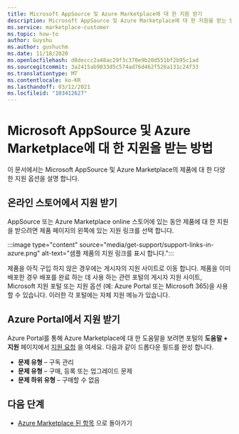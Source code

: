 ```yaml
---
title: Microsoft AppSource 및 Azure Marketplace에 대 한 지원 받기
description: Microsoft AppSource 및 Azure Marketplace에 대 한 지원을 받는 방법에 대해 알아봅니다.
ms.service: marketplace-customer
ms.topic: how-to
author: Guyshu
ms.author: gushuchm
ms.date: 11/18/2020
ms.openlocfilehash: d8deccc2a48ac29f3c370e9b20d551bf2b95c1ad
ms.sourcegitcommit: 3a2415ab9833d5c574ad76d462f526a131c24f33
ms.translationtype: MT
ms.contentlocale: ko-KR
ms.lasthandoff: 03/12/2021
ms.locfileid: "103412627"
---
```

# <a name="how-to-get-support-for-microsoft-appsource-and-azure-marketplace"></a>Microsoft AppSource 및 Azure Marketplace에 대 한 지원을 받는 방법

이 문서에서는 Microsoft AppSource 및 Azure Marketplace의 제품에 대 한 다양 한 지원 옵션을 설명 합니다. 

## <a name="get-support-in-an-online-store"></a>온라인 스토어에서 지원 받기

AppSource 또는 Azure Marketplace online 스토어에 있는 동안 제품에 대 한 지원을 받으려면 제품 페이지의 왼쪽에 있는 지원 링크를 선택 합니다. 

:::image type="content" source="media/get-support/support-links-in-azure.png" alt-text="샘플 제품의 지원 링크를 표시 합니다.":::

제품을 아직 구입 하지 않은 경우에는 게시자의 지원 사이트로 이동 합니다. 제품을 이미 배포한 경우 배포를 완료 하는 데 사용 하는 관련 포털의 게시자 지원 사이트, Microsoft 지원 포털 또는 지원 옵션 (예: Azure Portal 또는 Microsoft 365)을 사용할 수 있습니다. 이러한 각 포털에는 자체 지원 메뉴가 있습니다.

## <a name="get-support-from-the-azure-portal"></a>Azure Portal에서 지원 받기

Azure Portal를 통해 Azure Marketplace에 대 한 도움말을 보려면 포털의 **도움말 + 지원** 페이지에서 [지원 요청](https://portal.azure.com/#blade/Microsoft_Azure_Support/HelpAndSupportBlade/newsupportrequest) 을 여세요. 다음과 같이 드롭다운 필드를 완성 합니다.

- **문제 유형** – 구독 관리
- **문제 유형** – 구매, 등록 또는 업그레이드 문제
- **문제 하위 유형** – 구매할 수 없음

## <a name="next-steps"></a>다음 단계

- [Azure Marketplace 된 항목](azure-marketplace-overview.md) 으로 돌아가기
